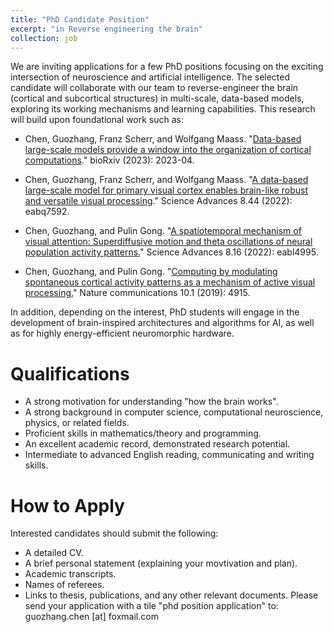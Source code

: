 ```yaml
---
title: "PhD Candidate Position"
excerpt: "in Reverse engineering the brain"
collection: job
---
```


We are inviting applications for a few PhD positions focusing on the exciting intersection of neuroscience and artificial intelligence. The selected candidate will collaborate with our team to reverse-engineer the brain (cortical and subcortical structures) in multi-scale, data-based models, exploring its working mechanisms and learning capabilities. This research will build upon foundational work such as:

- Chen, Guozhang, Franz Scherr, and Wolfgang Maass. "[Data-based large-scale models provide a window into the organization of cortical computations](https://www.biorxiv.org/content/10.1101/2023.04.28.538662v3.abstract)." bioRxiv (2023): 2023-04.

- Chen, Guozhang, Franz Scherr, and Wolfgang Maass. "[A data-based large-scale model for primary visual cortex enables brain-like robust and versatile visual processing](https://www.science.org/doi/full/10.1126/sciadv.abq7592)." Science Advances 8.44 (2022): eabq7592.

- Chen, Guozhang, and Pulin Gong. "[A spatiotemporal mechanism of visual attention: Superdiffusive motion and theta oscillations of neural population activity patterns.](https://www.science.org/doi/full/10.1126/sciadv.abl4995)" Science Advances 8.16 (2022): eabl4995.

- Chen, Guozhang, and Pulin Gong. "[Computing by modulating spontaneous cortical activity patterns as a mechanism of active visual processing.](https://www.nature.com/articles/s41467-019-12918-8)" Nature communications 10.1 (2019): 4915.

In addition, depending on the interest, PhD students will engage in the development of brain-inspired architectures and algorithms for AI, as well as for highly energy-efficient neuromorphic hardware.

# Qualifications

- A strong motivation for understanding "how the brain works".
- A strong background in computer science, computational neuroscience, physics, or related fields.
- Proficient skills in mathematics/theory and programming.
- An excellent academic record, demonstrated research potential.
- Intermediate to advanced English reading, communicating and writing skills.

# How to Apply

Interested candidates should submit the following:
- A detailed CV.
- A brief personal statement (explaining your movtivation and plan).
- Academic transcripts.
- Names of referees.
- Links to thesis, publications, and any other relevant documents.
Please send your application with a tile "phd position application" to: guozhang.chen [at] foxmail.com

